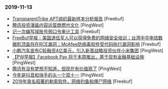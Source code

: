 ### 2019-11-13

* [TransparentTribe APT组织最新样本分析报告](https://www.freebuf.com/articles/system/218264.html) [Freebuf]
* [腾讯投资漫画内容运营商燃也文化](https://www.pingwest.com/w/197608) [PingWest]
* [记一次编写域账号弱口令审计工具](https://www.freebuf.com/sectool/219636.html) [Freebuf]
* [FreeBuf早报｜美国退伍军人可以获得免费的网络安全培训；台湾中华电信数据机顶盒存在RCE漏洞；McAfee防病毒软件受代码执行漏洞影响](https://www.freebuf.com/news/219843.html) [Freebuf]
* [小鹏汽车宣布C轮融资4亿美元，引入新晋战略投资伙伴小米集团](https://www.pingwest.com/w/197605) [PingWest]
* [【PW早报】Facebook Pay 将于本周推出，基于现有金融基础设施](https://www.pingwest.com/w/197593) [PingWest]
* [腾讯有没有梦想不知道，但现在有价值观了](https://www.pingwest.com/a/197538) [PingWest]
* [今年是抖音和快手的头一个双十一](https://www.pingwest.com/a/197196) [PingWest]
* [2019年臭名昭著的勒索软件，网络钓鱼和僵尸网络](https://www.freebuf.com/news/219105.html) [Freebuf]

